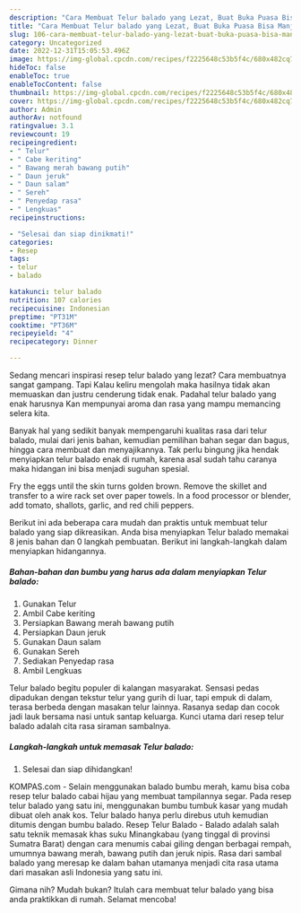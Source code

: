```yaml
---
description: "Cara Membuat Telur balado yang Lezat, Buat Buka Puasa Bisa Manjain Lidah"
title: "Cara Membuat Telur balado yang Lezat, Buat Buka Puasa Bisa Manjain Lidah"
slug: 106-cara-membuat-telur-balado-yang-lezat-buat-buka-puasa-bisa-manjain-lidah
category: Uncategorized
date: 2022-12-31T15:05:53.496Z
image: https://img-global.cpcdn.com/recipes/f2225648c53b5f4c/680x482cq70/telur-balado-foto-resep-utama.jpg
hideToc: false
enableToc: true
enableTocContent: false
thumbnail: https://img-global.cpcdn.com/recipes/f2225648c53b5f4c/680x482cq70/telur-balado-foto-resep-utama.jpg
cover: https://img-global.cpcdn.com/recipes/f2225648c53b5f4c/680x482cq70/telur-balado-foto-resep-utama.jpg
author: Admin
authorAv: notfound
ratingvalue: 3.1
reviewcount: 19
recipeingredient:
- " Telur"
- " Cabe keriting"
- " Bawang merah bawang putih"
- " Daun jeruk"
- " Daun salam"
- " Sereh"
- " Penyedap rasa"
- " Lengkuas"
recipeinstructions:

- "Selesai dan siap dinikmati!"
categories:
- Resep
tags:
- telur
- balado

katakunci: telur balado 
nutrition: 107 calories
recipecuisine: Indonesian
preptime: "PT31M"
cooktime: "PT36M"
recipeyield: "4"
recipecategory: Dinner

---
```



Sedang mencari inspirasi resep telur balado yang lezat? Cara membuatnya sangat gampang. Tapi Kalau keliru mengolah maka hasilnya tidak akan memuaskan dan justru cenderung tidak enak. Padahal telur balado yang enak harusnya Kan mempunyai aroma dan rasa yang mampu memancing selera kita.


Banyak hal yang sedikit banyak mempengaruhi kualitas rasa dari telur balado, mulai dari jenis bahan, kemudian pemilihan bahan segar dan bagus, hingga cara membuat dan menyajikannya. Tak perlu bingung jika hendak menyiapkan telur balado enak di rumah, karena asal sudah tahu caranya maka hidangan ini bisa menjadi suguhan spesial.

Fry the eggs until the skin turns golden brown. Remove the skillet and transfer to a wire rack set over paper towels. In a food processor or blender, add tomato, shallots, garlic, and red chili peppers.


Berikut ini ada beberapa cara mudah dan praktis untuk membuat telur balado yang siap dikreasikan. Anda bisa menyiapkan Telur balado memakai 8 jenis bahan dan 0 langkah pembuatan. Berikut ini langkah-langkah dalam menyiapkan hidangannya.

<!--inarticleads1-->

##### Bahan-bahan dan bumbu yang harus ada dalam menyiapkan Telur balado:

1. Gunakan  Telur
1. Ambil  Cabe keriting
1. Persiapkan  Bawang merah bawang putih
1. Persiapkan  Daun jeruk
1. Gunakan  Daun salam
1. Gunakan  Sereh
1. Sediakan  Penyedap rasa
1. Ambil  Lengkuas


Telur balado begitu populer di kalangan masyarakat. Sensasi pedas dipadukan dengan tekstur telur yang gurih di luar, tapi empuk di dalam, terasa berbeda dengan masakan telur lainnya. Rasanya sedap dan cocok jadi lauk bersama nasi untuk santap keluarga. Kunci utama dari resep telur balado adalah cita rasa siraman sambalnya. 

<!--inarticleads2-->

##### Langkah-langkah untuk memasak Telur balado:


1. Selesai dan siap dihidangkan!

KOMPAS.com - Selain menggunakan balado bumbu merah, kamu bisa coba resep telur balado cabai hijau yang membuat tampilannya segar. Pada resep telur balado yang satu ini, menggunakan bumbu tumbuk kasar yang mudah dibuat oleh anak kos. Telur balado hanya perlu direbus utuh kemudian ditumis dengan bumbu balado. Resep Telur Balado - Balado adalah salah satu teknik memasak khas suku Minangkabau (yang tinggal di provinsi Sumatra Barat) dengan cara menumis cabai giling dengan berbagai rempah, umumnya bawang merah, bawang putih dan jeruk nipis. Rasa dari sambal balado yang meresap ke dalam bahan utamanya menjadi cita rasa utama dari masakan asli Indonesia yang satu ini. 

Gimana nih? Mudah bukan? Itulah cara membuat telur balado yang bisa anda praktikkan di rumah. Selamat mencoba!
